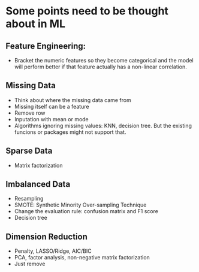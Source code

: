 # Some points need to be thought about in ML

## Feature Engineering:
* Bracket the numeric features so they become categorical and the model will
perform better if that feature actually has a non-linear correlation.

## Missing Data
* Think about where the missing data came from
* Missing itself can be a feature
* Remove row
* Inputation with mean or mode
* Algorithms ignoring missing values: KNN, decision tree. But the existing
funcions or packages might not support that.


## Sparse Data
* Matrix factorization

## Imbalanced Data
* Resampling
* SMOTE: Synthetic Minority Over-sampling Technique
* Change the evaluation rule: confusion matrix and F1 score
* Decision tree

## Dimension Reduction
* Penalty, LASSO/Ridge, AIC/BIC
* PCA, factor analysis, non-negative matrix factorization
* Just remove
